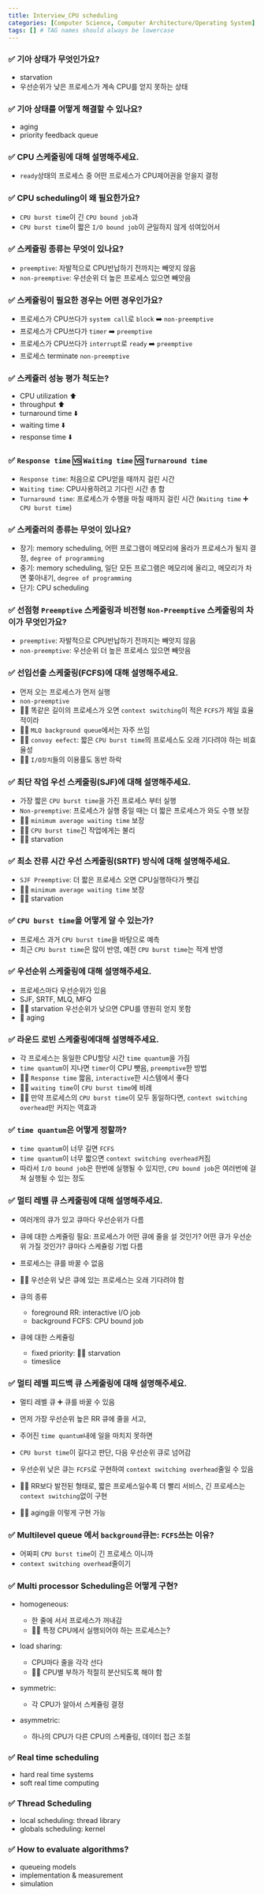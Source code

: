 ```yaml
---
title: Interview_CPU scheduling
categories: [Computer Science, Computer Architecture/Operating System]
tags: [] # TAG names should always be lowercase
---
```


### ✅ 기아 상태가 무엇인가요?

- starvation
- 우선순위가 낮은 프로세스가 계속 CPU를 얻지 못하는 상태

### ✅ 기아 상태를 어떻게 해결할 수 있나요?

- aging
- priority feedback queue

### ✅ CPU 스케줄링에 대해 설명해주세요.

- `ready`상태의 프로세스 중 어떤 프로세스가 CPU제어권을 얻을지 결정

### ✅ CPU scheduling이 왜 필요한가요?

- `CPU burst time`이 긴 `CPU bound job`과
- `CPU burst time`이 짧은 `I/O bound job`이 균일하지 않게 섞여있어서

### ✅ 스케쥴링 종류는 무엇이 있나요?

- `preemptive`: 자발적으로 CPU반납하기 전까지는 빼앗지 않음
- `non-preemptive`: 우선순위 더 높은 프로세스 있으면 빼앗음

### ✅ 스케쥴링이 필요한 경우는 어떤 경우인가요?

- 프로세스가 CPU쓰다가 `system call`로 `block` ➡️ `non-preemptive`
- 프로세스가 CPU쓰다가 `timer` ➡️ `preemptive`
- 프로세스가 CPU쓰다가 `interrupt`로 `ready` ➡️ `preemptive`
- 프로세스 terminate `non-preemptive`

### ✅ 스케쥴러 성능 평가 척도는?

- CPU utilization ⬆️
- throughput ⬆️
- turnaround time ⬇️
- waiting time ⬇️
- response time ⬇️

### ✅ `Response time` 🆚 `Waiting time` 🆚 `Turnaround time`

- `Response time`: 처음으로 CPU얻을 때까지 걸린 시간
- `Waiting time`: CPU사용하려고 기다린 시간 총 합
- `Turnaround time`: 프로세스가 수행을 마칠 때까지 걸린 시간 (`Waiting time` ➕ `CPU burst time`)

### ✅ 스케줄러의 종류는 무엇이 있나요?

- 장기: memory scheduling, 어떤 프로그램이 메모리에 올라가 프로세스가 될지 결정, `degree of programming`
- 중기: memory scheduling, 일단 모든 프로그램은 메모리에 올리고, 메모리가 차면 쫒아내기, `degree of programming`
- 단기: CPU scheduling

### ✅ 선점형 `Preemptive` 스케줄링과 비전형 `Non-Preemptive` 스케줄링의 차이가 무엇인가요?

- `preemptive`: 자발적으로 CPU반납하기 전까지는 빼앗지 않음
- `non-preemptive`: 우선순위 더 높은 프로세스 있으면 빼앗음

### ✅ 선입선출 스케줄링(FCFS)에 대해 설명해주세요.

- 먼저 오는 프로세스가 먼저 실행
- `non-preemptive`
- 👍🏻 똑같은 길이의 프로세스가 오면 `context switching`이 적은 `FCFS`가 제일 효율적이라
- 👍🏻 `MLQ background queue`에서는 자주 쓰임
- 👎🏻 `convoy eefect`: 짧은 `CPU burst time`의 프로세스도 오래 기다려야 하는 비효율성
- 👎🏻 `I/O장치`들의 이용률도 동반 하락

### ✅ 최단 작업 우선 스케줄링(SJF)에 대해 설명해주세요.

- 가장 짧은 `CPU burst time`을 가진 프로세스 부터 실행
- `Non-preemptive`: 프로세스가 실행 중일 때는 더 짧은 프로세스가 와도 수행 보장
- 👍🏻 `minimum average waiting time` 보장
- 👎🏻 `CPU burst time`긴 작업에게는 불리
- 👎🏻 starvation

### ✅ 최소 잔류 시간 우선 스케줄링(SRTF) 방식에 대해 설명해주세요.

- `SJF Preemptive`: 더 짧은 프로세스 오면 CPU실행하다가 뺏김
- 👍🏻 `minimum average waiting time` 보장
- 👎🏻 starvation

### ✅ `CPU burst time`을 어떻게 알 수 있는가?

- 프로세스 과거 `CPU burst time`을 바탕으로 예측
- 최근 `CPU burst time`은 많이 반영, 예전 `CPU burst time`는 적게 반영

### ✅ 우선순위 스케줄링에 대해 설명해주세요.

- 프로세스마다 우선순위가 있음
- SJF, SRTF, MLQ, MFQ
- 👎🏻 starvation 우선순위가 낮으면 CPU를 영원히 얻지 못함
- 💊 aging

### ✅ 라운드 로빈 스케줄링에대해 설명해주세요.

- 각 프로세스는 동일한 CPU할당 시간 `time quantum`을 가짐
- `time quantum`이 지나면 `timer`이 CPU 뺏음, `preemptive`한 방법
- 👍🏻 `Response time` 짧음, `interactive`한 시스템에서 좋다
- 👍🏻 `waiting time`이 `CPU burst time`에 비례
- 👎🏻 만약 프로세스의 `CPU burst time`이 모두 동일하다면, `context switching overhead`만 커지는 역효과

### ✅ `time quantum`은 어떻게 정할까?

- `time quantum`이 너무 길면 `FCFS`
- `time quantum`이 너무 짧으면 `context switching overhead`커짐
- 따라서 `I/O bound job`은 한번에 실행될 수 있지만, `CPU bound job`은 여러번에 걸쳐 실행될 수 있는 정도

### ✅ 멀티 레벨 큐 스케줄링에 대해 설명해주세요.

- 여러개의 큐가 있고 큐마다 우선순위가 다름
- 큐에 대한 스케쥴링 필요: 프로세스가 어떤 큐에 줄을 설 것인가? 어떤 큐가 우선순위 가질 것인가? 큐마다 스케쥴링 기법 다름
- 프로세스는 큐를 바꿀 수 없음
- 👎🏻 우선순위 낮은 큐에 있는 프로세스는 오래 기다려야 함

- 큐의 종류

  - foreground RR: interactive I/O job
  - background FCFS: CPU bound job

- 큐에 대한 스케쥴링

  - fixed priority: 👎🏻 starvation
  - timeslice

### ✅ 멀티 레벨 피드백 큐 스케줄링에 대해 설명해주세요.

- 멀티 레벨 큐 ➕ 큐를 바꿀 수 있음

- 먼저 가장 우선순위 높은 RR 큐에 줄을 서고,
- 주어진 `time quantum`내에 일을 마치지 못하면
- `CPU burst time`이 길다고 판단, 다음 우선순위 큐로 넘어감
- 우선순위 낮은 큐는 `FCFS`로 구현하여 `context switching overhead`줄일 수 있음

- 👍🏻 RR보다 발전된 형태로, 짧은 프로세스일수록 더 빨리 서비스, 긴 프로세스는 `context switching`없이 구현
- 👍🏻 aging을 이렇게 구현 가능

### ✅ Multilevel queue 에서 `background`큐는: `FCFS`쓰는 이유?

- 어짜피 `CPU burst time`이 긴 프로세스 이니까
- `context switching overhead`줄이기

### ✅ Multi processor Scheduling은 어떻게 구현?

- homogeneous:

  - 한 줄에 서서 프로세스가 꺼내감
  - 👎🏻 특정 CPU에서 실행되어야 하는 프로세스는?

- load sharing:

  - CPU마다 줄을 각각 선다
  - 👎🏻 CPU별 부하가 적절히 분산되도록 해야 함

- symmetric:
  - 각 CPU가 알아서 스케쥴링 결정
- asymmetric:
  - 하나의 CPU가 다른 CPU의 스케쥴링, 데이터 접근 조절

### ✅ Real time scheduling

- hard real time systems
- soft real time computing

### ✅ Thread Scheduling

- local scheduling: thread library
- globals scheduling: kernel

### ✅ How to evaluate algorithms?

- queueing models
- implementation & measurement
- simulation
